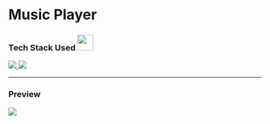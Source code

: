 # Music Player
<h3> Tech Stack Used <img src = "https://media2.giphy.com/media/QssGEmpkyEOhBCb7e1/giphy.gif?cid=ecf05e47a0n3gi1bfqntqmob8g9aid1oyj2wr3ds3mg700bl&rid=giphy.gif" width = 32px> </h3>
<p align="left"> <a href="https://www.w3.org/html/" target="_blank"> <img src="https://img.icons8.com/color/48/000000/html-5--v1.png"/> <a href="https://www.w3schools.com/css/" target="_blank"><img src="https://img.icons8.com/color/48/000000/css3.png"/></a>   
</p>
<hr>

### Preview
![](./assets/preview.gif)